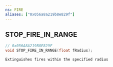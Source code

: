 ```yaml
---
ns: FIRE
aliases: ["0x056a8a219b8e829f"]
---
```

## STOP_FIRE_IN_RANGE

```c
// 0x056A8A219B8E829F
void STOP_FIRE_IN_RANGE(float fRadius);
```

```
Extinguishes fires within the specified radius
```
